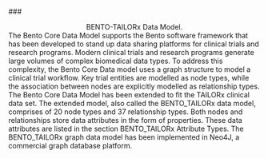 ###<center>BENTO-TAILORx Data Model.</center> 
The Bento Core Data Model supports the Bento software framework that has been developed to stand up data sharing platforms for clinical trials and research programs. Modern clinical trials and research programs generate large volumes of complex biomedical data types. To address this complexity, the Bento Core Data model uses a graph structure to model a clinical trial workflow.  Key trial entities are modelled as node types, while the association between nodes are explicitly modelled as relationship types. 
The Bento Core Data Model has been extended to fit the TAILORx clinical data set. The extended model, also called the BENTO_TAILORx data model, comprises of 20 node types and 37 relationship types. Both nodes and relationships store data attributes in the form of properties. These data attributes are listed in the section BENTO_TAILORx Attribute Types. The BENTO_TAILORx graph data model has been implemented in Neo4J, a commercial graph database platform.


